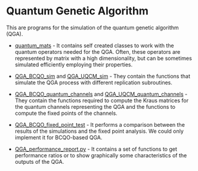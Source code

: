 # Quantum Genetic Algorithm

This are programs for the simulation of the quantum genetic algorithm (QGA).

- [quantum_mats]() - It contains self created classes to work with the quantum operators needed for the QGA.
Often, these operators are represented by matrix with a high dimensionality, but can be sometimes simulated efficiently employing their properties.

- [QGA_BCQO_sim]() and [QGA_UQCM_sim]() - They contain the functions that simulate the QGA process with different replication subroutines.

- [QGA_BCQO_quantum_channels]() and [QGA_UQCM_quantum_channels]() - They contain the functions required to compute the Kraus matrices for the quantum channels representing the QGA and the functions to compute the fixed points of the channels.

- [QGA_BCQO_fixed_point_test]() - It performs a comparison between the results of the simulations and the fixed point analysis. We could only implement it for BCQO-based QGA.
 
- [QGA_performance_report.py]() - It contains a set of functions to get performance ratios or to show graphically some characteristics of the outputs of the QGA.
